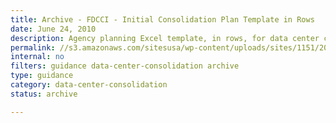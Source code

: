 ```yaml
---
title: Archive - FDCCI - Initial Consolidation Plan Template in Rows
date: June 24, 2010
description: Agency planning Excel template, in rows, for data center consolidation.
permalink: //s3.amazonaws.com/sitesusa/wp-content/uploads/sites/1151/2016/11/FDCCI-Initial-Consolidation-Template-in-Rows.xls
internal: no
filters: guidance data-center-consolidation archive
type: guidance
category: data-center-consolidation
status: archive

---
```

